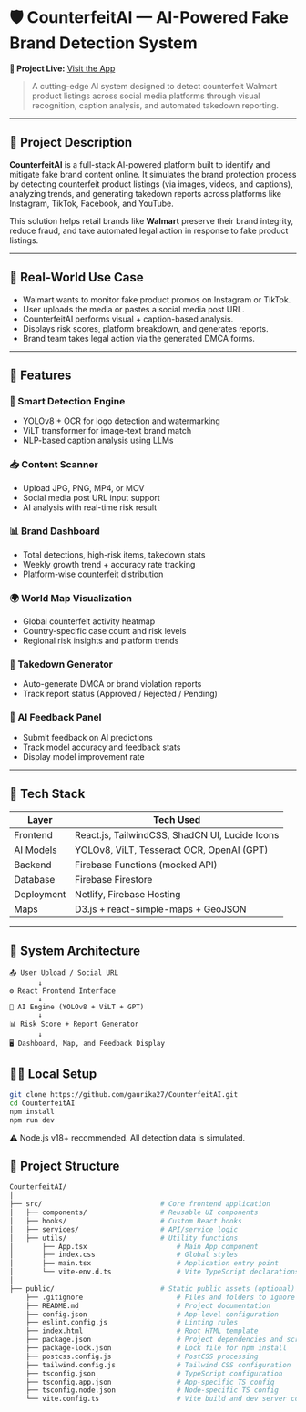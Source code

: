# 🛡️ CounterfeitAI — AI-Powered Fake Brand Detection System

**🚀 Project Live:** [Visit the App]([https://thriving-axolotl-cbe8b8.netlify.app/](https://statuesque-puppy-b38f8b.netlify.app/))

> A cutting-edge AI system designed to detect counterfeit Walmart product listings across social media platforms through visual recognition, caption analysis, and automated takedown reporting.

---

## 📌 Project Description

**CounterfeitAI** is a full-stack AI-powered platform built to identify and mitigate fake brand content online. It simulates the brand protection process by detecting counterfeit product listings (via images, videos, and captions), analyzing trends, and generating takedown reports across platforms like Instagram, TikTok, Facebook, and YouTube.

This solution helps retail brands like **Walmart** preserve their brand integrity, reduce fraud, and take automated legal action in response to fake product listings.

---

## 🎯 Real-World Use Case

- Walmart wants to monitor fake product promos on Instagram or TikTok.
- User uploads the media or pastes a social media post URL.
- CounterfeitAI performs visual + caption-based analysis.
- Displays risk scores, platform breakdown, and generates reports.
- Brand team takes legal action via the generated DMCA forms.

---

## 🚀 Features

### 🧠 Smart Detection Engine
- YOLOv8 + OCR for logo detection and watermarking
- ViLT transformer for image-text brand match
- NLP-based caption analysis using LLMs

### 📥 Content Scanner
- Upload JPG, PNG, MP4, or MOV
- Social media post URL input support
- AI analysis with real-time risk result

### 📊 Brand Dashboard
- Total detections, high-risk items, takedown stats
- Weekly growth trend + accuracy rate tracking
- Platform-wise counterfeit distribution

### 🌍 World Map Visualization
- Global counterfeit activity heatmap
- Country-specific case count and risk levels
- Regional risk insights and platform trends

### 📨 Takedown Generator
- Auto-generate DMCA or brand violation reports
- Track report status (Approved / Rejected / Pending)

### 💬 AI Feedback Panel
- Submit feedback on AI predictions
- Track model accuracy and feedback stats
- Display model improvement rate

---

## 🧰 Tech Stack

| Layer         | Tech Used                                                  |
|---------------|------------------------------------------------------------|
| Frontend      | React.js, TailwindCSS, ShadCN UI, Lucide Icons             |
| AI Models     | YOLOv8, ViLT, Tesseract OCR, OpenAI (GPT)                  |
| Backend       | Firebase Functions (mocked API)                            |
| Database      | Firebase Firestore                                         |
| Deployment    | Netlify, Firebase Hosting                                  |
| Maps          | D3.js + react-simple-maps + GeoJSON                        |

---

## 🧩 System Architecture

```text
📤 User Upload / Social URL
       ↓
⚙️ React Frontend Interface
       ↓
🧠 AI Engine (YOLOv8 + ViLT + GPT)
       ↓
📊 Risk Score + Report Generator
       ↓
🖥️ Dashboard, Map, and Feedback Display

```
## 🧑‍💻 Local Setup
```bash
git clone https://github.com/gaurika27/CounterfeitAI.git
cd CounterfeitAI
npm install
npm run dev
```
⚠️ Node.js v18+ recommended. All detection data is simulated.

## 📂 Project Structure
```bash
CounterfeitAI/
│
├── src/                             # Core frontend application
│   ├── components/                  # Reusable UI components
│   ├── hooks/                       # Custom React hooks
│   ├── services/                    # API/service logic
│   ├── utils/                       # Utility functions
│       ├── App.tsx                      # Main App component
│       ├── index.css                    # Global styles
│       ├── main.tsx                     # Application entry point
│       └── vite-env.d.ts                # Vite TypeScript declarations
│
├── public/                          # Static public assets (optional)
    ├── .gitignore                       # Files and folders to ignore by Git
    ├── README.md                        # Project documentation
    ├── config.json                      # App-level configuration
    ├── eslint.config.js                 # Linting rules
    ├── index.html                       # Root HTML template
    ├── package.json                     # Project dependencies and scripts
    ├── package-lock.json                # Lock file for npm install
    ├── postcss.config.js                # PostCSS processing
    ├── tailwind.config.js               # Tailwind CSS configuration
    ├── tsconfig.json                    # TypeScript configuration
    ├── tsconfig.app.json                # App-specific TS config
    ├── tsconfig.node.json               # Node-specific TS config
    └── vite.config.ts                   # Vite build and dev server config

```




